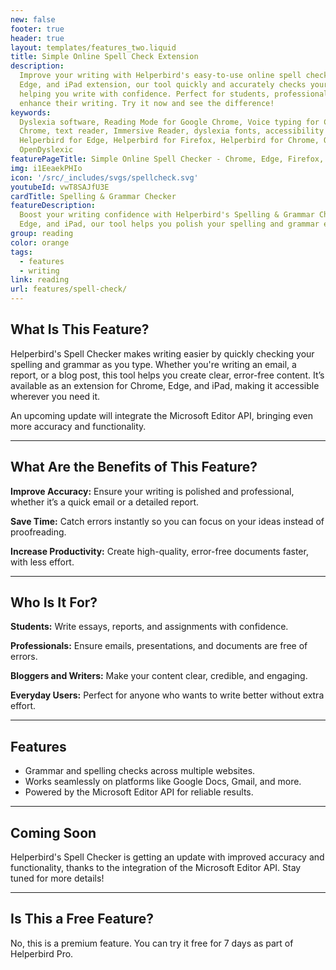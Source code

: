 ```yaml
---
new: false
footer: true
header: true
layout: templates/features_two.liquid
title: Simple Online Spell Check Extension
description:
  Improve your writing with Helperbird's easy-to-use online spell checker. Available as a Chrome,
  Edge, and iPad extension, our tool quickly and accurately checks your spelling and grammar,
  helping you write with confidence. Perfect for students, professionals, and anyone looking to
  enhance their writing. Try it now and see the difference!
keywords:
  Dyslexia software, Reading Mode for Google Chrome, Voice typing for Chrome, Text to speech for
  Chrome, text reader, Immersive Reader, dyslexia fonts, accessibility software, dyslexia software,
  Helperbird for Edge, Helperbird for Firefox, Helperbird for Chrome, Opendyslexic for Chrome,
  OpenDyslexic
featurePageTitle: Simple Online Spell Checker - Chrome, Edge, Firefox, and iPad Extension
img: i1EeaekPHIo
icon: '/src/_includes/svgs/spellcheck.svg'
youtubeId: vwT8SAJfU3E
cardTitle: Spelling & Grammar Checker
featureDescription:
  Boost your writing confidence with Helperbird's Spelling & Grammar Checker. Available on Chrome,
  Edge, and iPad, our tool helps you polish your spelling and grammar effortlessly.
group: reading
color: orange
tags:
  - features
  - writing
link: reading
url: features/spell-check/
---
```




## What Is This Feature?

Helperbird's Spell Checker makes writing easier by quickly checking your spelling and grammar as you type. Whether you're writing an email, a report, or a blog post, this tool helps you create clear, error-free content. It’s available as an extension for Chrome, Edge, and iPad, making it accessible wherever you need it.

An upcoming update will integrate the Microsoft Editor API, bringing even more accuracy and functionality.

---

## What Are the Benefits of This Feature?


**Improve Accuracy:** Ensure your writing is polished and professional, whether it’s a quick email or a detailed report.  

**Save Time:** Catch errors instantly so you can focus on your ideas instead of proofreading.  

**Increase Productivity:** Create high-quality, error-free documents faster, with less effort.  

---

## Who Is It For?


**Students:** Write essays, reports, and assignments with confidence.  

**Professionals:** Ensure emails, presentations, and documents are free of errors.  

**Bloggers and Writers:** Make your content clear, credible, and engaging.  

**Everyday Users:** Perfect for anyone who wants to write better without extra effort.

---

## Features

- Grammar and spelling checks across multiple websites.  
- Works seamlessly on platforms like Google Docs, Gmail, and more.  
- Powered by the Microsoft Editor API for reliable results.  

---

## Coming Soon

Helperbird's Spell Checker is getting an update with improved accuracy and functionality, thanks to the integration of the Microsoft Editor API. Stay tuned for more details!

---

## Is This a Free Feature?

No, this is a premium feature. You can try it free for 7 days as part of Helperbird Pro.
